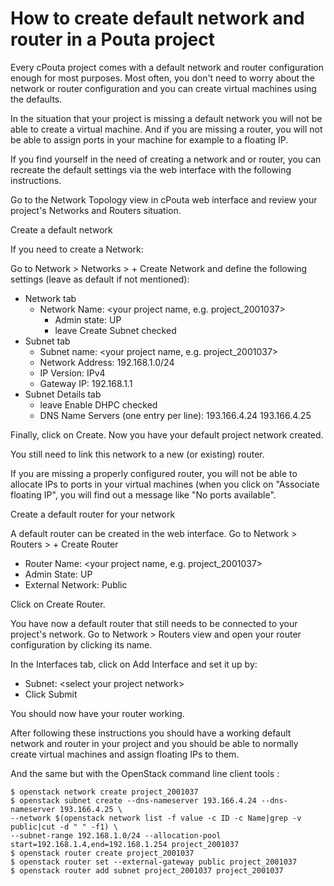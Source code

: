 # How to create default network and router in a Pouta project

Every cPouta project comes with a default network and router configuration enough for most purposes. Most often, you don't need to worry about the network or router configuration and you can create virtual machines using the defaults.

In the situation that your project is missing a default network you will not be able to create a virtual machine. And if you are missing a router, you will not be able to assign ports in your machine for example to a floating IP.

If you find yourself in the need of creating a network and or router, you can recreate the default settings via the web interface with the following instructions.

Go to the Network Topology view in cPouta web interface and review your project's Networks and Routers situation.

Create a default network

If you need to create a Network:

Go to Network \> Networks \> + Create Network and define the following settings (leave as default if not mentioned):

- Network tab
    - Network Name: <your project name, e.g. project_2001037\>
        - Admin state: UP
        - leave Create Subnet checked
- Subnet tab
    - Subnet name: <your project name, e.g. project_2001037\>
    - Network Address: 192.168.1.0/24
    - IP Version: IPv4
    - Gateway IP: 192.168.1.1
- Subnet Details tab
    - leave Enable DHPC checked
    - DNS Name Servers (one entry per line):
        193.166.4.24
        193.166.4.25

Finally, click on Create. Now you have your default project network created.

You still need to link this network to a new (or existing) router.

If you are missing a properly configured router, you will not be able to allocate IPs to ports in your virtual machines (when you click on "Associate floating IP", you will find out a message like "No ports available".

Create a default router  for your network

A default router can be created in the web interface. Go to Network \> Routers \> + Create Router
- Router Name: <your project name, e.g. project_2001037\>
- Admin State: UP
- External Network: Public

Click on Create Router.

You have now a default router that still needs to be connected to your project's network. Go to Network \> Routers view and open your router configuration by clicking its name.

In the Interfaces tab, click on Add Interface and set it up by:
- Subnet: <select your project network\>
- Click Submit

You should now have your router working.

After following these instructions you should have a working default network and router in your project and you should be able to normally create virtual machines and assign floating IPs to them.

 

And the same but with the OpenStack command line client tools :

    $ openstack network create project_2001037
    $ openstack subnet create --dns-nameserver 193.166.4.24 --dns-nameserver 193.166.4.25 \
    --network $(openstack network list -f value -c ID -c Name|grep -v public|cut -d " " -f1) \
    --subnet-range 192.168.1.0/24 --allocation-pool start=192.168.1.4,end=192.168.1.254 project_2001037
    $ openstack router create project_2001037
    $ openstack router set --external-gateway public project_2001037
    $ openstack router add subnet project_2001037 project_2001037
